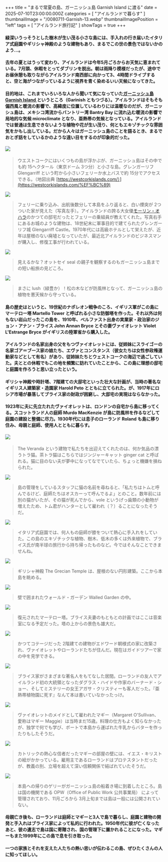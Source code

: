 +++
title = "まるで常夏の島、ガーニッシュ島 Garnish Island に渡る"
date = 2025-07-10T23:00:00.000Z
categories = [ "アイルランドで暮らす" ]
thumbnailImage = "/0080711-Garnish-13.webp"
thumbnailImagePosition = "left"
tags = [ "アイルランド旅行記" ]
showTags = true
+++

#### 緑深いうっそうとした樹木が生い茂る小さな島には、手入れの行き届いたイタリア式庭園やギリシャ神殿のような建物もあり、まるでこの世の景色ではないかのよう...。

<!--more-->

#### 去年の夏とはうって変わり、アイルランドは今年5月ごろからお天気に恵まれている。7月頭、休暇をとってダブリンを脱出。朝は雨降り模様だったが、途中でお昼休憩も取りながらアイルランド南西部に向かって3、4時間ドライブすると、空と海がつながっているように視界を青く染めるいい天候になってきた。

#### 目的地は、これまでいろいろな人から聞いて気になっていた[ガーニッシュ島 Garnish Island ](https://heritageireland.ie/visit/places-to-visit/ilnacullin-garinish-island/)というところ（Garinish ともつづる）。アイルランドはそもそも偏西風と暖流の影響で、高緯度に位置しているわりには温暖なのだが、ガーニッシュ島は、メキシコ湾流からバントリー湾 Bantry Bay に流れ込む暖流の影響で局地的な気候 microclimate となり、亜熱帯の気候となっている。アイルランドでは普通は生息できないような植物や花が生い茂り、何ともエキゾチックな雰囲気をかもし出している。だから人々はガーニッシュ島のことを語るとき、まるでおとぎ話をしているかのような遠い目をするのが印象的だった。  

#### ![](/0080711-Garnish-1.webp)

> ウエストコークにはいくつもの島が浮かぶが、ガーニッシュ島はその中でも約 15ヘクタール（東京ドーム 3つ分）と小さな島。グレンガーリフ Glengarriff という町から小さいフェリーか水上バスで約 15分でアクセスできる。（地図出典 [https://westcorkislands.com/）](https://westcorkislands.com/%EF%BC%89)

![](/0080711-Garnish-3.webp)

> フェリーに乗り込み、出航後数分して本島をふり返ると、白い煙突が 2つついた家が見えた（写真左手）。アイルランドの誇る大女優[モーリン・オハラ](https://www.riastra.com/2021/09/%E3%83%A1%E3%82%A2%E3%83%AA%E3%83%BC%E3%81%AE%E9%81%8B%E5%91%BD/)のかつての邸宅だったとフェリーの乗組員が教えてくれた。写真右手にあるお城のような建物は、18世紀末に軍事目的で建てられたグレンガーリフ城 Glengarriff Castle。1970年代には高級ホテルとして栄えたが、近年は屋根のない廃墟となっていたが、最近北アイルランドのビジネスマンが購入し、修復工事が行われている。

![](/0080711-Garnish-2.webp)

> 見えるかな？オットセイ seal の親子を観察するのもガーニッシュ島までの短い船旅の見どころ。

![](/0080711-Garnish-5.webp)

> まさに lush（緑豊か）！松の木などが防風林となって、ガーニッシュ島の植物を悪天候から守っている。

#### 島の歴史はというと、19世紀のナポレオン戦争のころ、イギリス軍がこの島にマーテロー塔 Martello Tower と呼ばれる小さな防御塔を作った。それ以外は何もない岩山だったこの島を、1910年、ベルファスト出身の実業家・政治家のジョン・アナン・ブライス John Annan Bryce とその妻ヴァイオレット Violet L'Estrange Bryce がイギリスの陸軍省から購入した。

#### アイルランドの名家出身の父をもつヴァイオレットには、従姉妹にスライゴーの名家ゴア＝ブース家の娘たち、エヴァとコンスタンス（彼女たちは女性参政権運動家などとして有名）があり、従姉妹たちとウェストコークの海辺で過ごしていた。夫ととの休暇でもこの地を頻繁に訪れていたことから、この島に理想の邸宅と庭園を作ろうと思い立ったという。

#### ギリシャ神殿や時計塔、7階建ての大邸宅といった壮大な計画が、当時の著名なイギリス人建築家・造園家 Harold Peto とともに立てられた。が、1917年にロシア市場が暴落してブライス家の財政が困窮し、大邸宅の実現はならなかった。

#### 1923年に夫に先立たれたヴァイオレットは、ロンドンの自宅から島に移ってくる。スコットランド人の庭師 Murdo MacKenzie が島に防風林を作るなどして庭園の建設と整備に尽力。1930年代には息子のローランド Roland も島に移り住み、母親と庭師、使用人とともに暮らす。

#### ![](/0080711-Garnish-15.webp)

> The Veranda という建物で私たちを出迎えてくれたのは、何か気品の漂うトラ猫。茶トラ猫はこちらではジンジャーキャット ginger cat と呼ばれる。猫に目のない夫が夢中になってなでていたら、ちょっと機嫌を損ねられた。

![](/0080711-Garnish-14.webp)

> 島の管理をしているスタッフに猫の名前を尋ねると、「私たちはトムと呼んでるけど、庭師たちはオスカーって呼んでるよ」とのこと。数年前には別の猫がいたが、その猫が死んでから、vole というげっ歯類の小動物が増えたため、トム君がハンターとして雇われ（？）ることになったそうだ。 

![](/0080711-Garnish-13.webp)

> イタリア式庭園では、何人もの庭師が膝をついて熱心に手入れをしていた。この島のエキゾチックな植物、樹木、低木の多くは外来植物で、ブライス氏が南半球の旅行から持ち帰ったものなど。今ではそんなことできませんね。

![](/0080711-Garnish-7.webp)

> ギリシャ神殿 The Grecian Temple は、屋根のない円形建築。ここから本島を眺める。

![](/0080711-Garnish-12.webp)

> 壁で囲まれたウォールド・ガーデン Walled Garden の中。

![](/0080711-Garnish-4.webp)

> 復元されたマーテロー塔。ブライス夫妻のもともとの計画ではここは音楽室になる予定だった。塔の上からの景色も雄大だ。

![](/0080711-Garnish-11.webp)

> かつてコテージだった 2階建ての建物がエドワード朝様式の家に改築され、ヴァイオレットやローランドたちが住んだ。現在はガイドツアーで家の中を見学できる。

![](/0080711-Garnish-8.webp)

> ブライス家がさまざまな著名人をもてなした居間。ローランドの友人でアイルランド初の大統領となったダグラス・ハイドや作家のバーナード・ショー、そしてミステリーの女王アガサ・クリスティーも客人だった。『亜熱帯植物園に死す』なんて本は書いていなかったっけ。

![](/0080711-Garnish-9.webp)

> ヴァイオレットのメイドとして雇われたマギー（Margaret O'Sullivan、愛称はマギー Maggie）は当時まだ15歳。料理の仕方もよく知らなかったが、独学で何でも学び、ボートで本島から運ばれた牛乳からバターを作ったりもしたそうだ。

![](/0080711-Garnish-10.webp)

> カトリックの熱心な信者だったマギーの部屋の壁には、イエス・キリストの絵がかかっている。雇用主であるローランドはプロテスタントだったが、教義の別、立場を超えて深い信頼関係で結ばれていたそうだ。

![](/0080711-Garnish-6.webp)

> 本島への帰りのゲリーがガーニッシュ島の船着き場に到着したところ。島は国の機関である OPW（Office of Public Work 公共事業局） によって管理されており、11月ごろから 3月上旬までは島は一般には公開されていない。

#### 母親亡き後も、ローランドは庭師とマギーと3人で島で暮らし、庭園と建物の開発と手入れはブライス家によって私的に行われた。1950年代に彼が亡くなったあと、彼の遺志で島は国に寄贈され、国の管理下に置かれることになった。マギーもまた1999年にこの島で息を引き取った。

#### 一つの家族とそれを支えた人たちの熱い思いが伝わるこの島、ぜひたくさんの人に知ってほしい。
